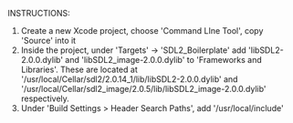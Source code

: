 INSTRUCTIONS:
1. Create a new Xcode project, choose 'Command LIne Tool', copy 'Source' into it
2. Inside the project, under 'Targets' -> 'SDL2_Boilerplate' add 'libSDL2-2.0.0.dylib' and 'libSDL2_image-2.0.0.dylib' to 'Frameworks and Libraries'. These are located at '/usr/local/Cellar/sdl2/2.0.14_1/lib/libSDL2-2.0.0.dylib' and '/usr/local/Cellar/sdl2_image/2.0.5/lib/libSDL2_image-2.0.0.dylib' respectively.
3. Under 'Build Settings > Header Search Paths', add '/usr/local/include'


